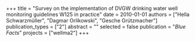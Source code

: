 +++
title = "Survey on the implementation of DVGW drinking water well monitoring guidelines W125 in practice"
date = 2010-01-01
authors = ["Hella Schwarzmüller", "Dagmar Orlikowski", "Gesche Grützmacher"]
publication_types = ["2"]
abstract = ""
selected = false
publication = "*Blue Facts*"
projects = ["wellma2"]
+++

